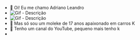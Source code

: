 - 👋 Oi! Eu me chamo Adriano Leandro
- ![Gif - Descrição](https://images-wixmp-ed30a86b8c4ca887773594c2.wixmp.com/f/a1afa84f-a96b-4ec0-adec-b175fcaffed6/d4qneuy-fe57d878-45f6-4f24-b8a2-f3d9bafa61a9.gif?token=eyJ0eXAiOiJKV1QiLCJhbGciOiJIUzI1NiJ9.eyJzdWIiOiJ1cm46YXBwOjdlMGQxODg5ODIyNjQzNzNhNWYwZDQxNWVhMGQyNmUwIiwiaXNzIjoidXJuOmFwcDo3ZTBkMTg4OTgyMjY0MzczYTVmMGQ0MTVlYTBkMjZlMCIsIm9iaiI6W1t7InBhdGgiOiJcL2ZcL2ExYWZhODRmLWE5NmItNGVjMC1hZGVjLWIxNzVmY2FmZmVkNlwvZDRxbmV1eS1mZTU3ZDg3OC00NWY2LTRmMjQtYjhhMi1mM2Q5YmFmYTYxYTkuZ2lmIn1dXSwiYXVkIjpbInVybjpzZXJ2aWNlOmZpbGUuZG93bmxvYWQiXX0.agCm5szromL3h4bJXts6iG7ZqcLmmnDhxzJ4A8snKTU)
- ![Gif - Descrição](https://i.pinimg.com/originals/61/b6/45/61b645756da692bc5c2383badd5182e1.gif)
- :star2: Mas só sou um moleke de 17 anos apaixonado em carros K
- :car: Tenho um canal do YouTube, pequeno mais tenho k
- 
